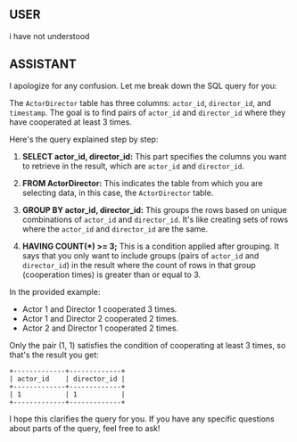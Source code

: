 ## USER
i have not understood

## ASSISTANT
I apologize for any confusion. Let me break down the SQL query for you:

The `ActorDirector` table has three columns: `actor_id`, `director_id`, and `timestamp`. The goal is to find pairs of `actor_id` and `director_id` where they have cooperated at least 3 times.

Here's the query explained step by step:

1. **SELECT actor_id, director_id:** This part specifies the columns you want to retrieve in the result, which are `actor_id` and `director_id`.

2. **FROM ActorDirector:** This indicates the table from which you are selecting data, in this case, the `ActorDirector` table.

3. **GROUP BY actor_id, director_id:** This groups the rows based on unique combinations of `actor_id` and `director_id`. It's like creating sets of rows where the `actor_id` and `director_id` are the same.

4. **HAVING COUNT(*) >= 3;** This is a condition applied after grouping. It says that you only want to include groups (pairs of `actor_id` and `director_id`) in the result where the count of rows in that group (cooperation times) is greater than or equal to 3.

In the provided example:

- Actor 1 and Director 1 cooperated 3 times.
- Actor 1 and Director 2 cooperated 2 times.
- Actor 2 and Director 1 cooperated 2 times.

Only the pair (1, 1) satisfies the condition of cooperating at least 3 times, so that's the result you get:

```
+-------------+-------------+
| actor_id    | director_id |
+-------------+-------------+
| 1           | 1           |
+-------------+-------------+
```

I hope this clarifies the query for you. If you have any specific questions about parts of the query, feel free to ask!